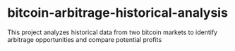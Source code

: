 # bitcoin-arbitrage-historical-analysis
This project analyzes historical data from two bitcoin markets to identify arbitrage opportunities and compare potential profits
